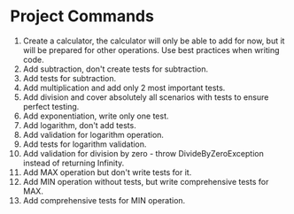# Project Commands

1. Create a calculator, the calculator will only be able to add for now, but it will be prepared for other operations. Use best practices when writing code.
2. Add subtraction, don't create tests for subtraction.
3. Add tests for subtraction.
4. Add multiplication and add only 2 most important tests.
5. Add division and cover absolutely all scenarios with tests to ensure perfect testing.
6. Add exponentiation, write only one test.
7. Add logarithm, don't add tests.
8. Add validation for logarithm operation.
9. Add tests for logarithm validation.
10. Add validation for division by zero - throw DivideByZeroException instead of returning Infinity.
11. Add MAX operation but don't write tests for it.
12. Add MIN operation without tests, but write comprehensive tests for MAX.
13. Add comprehensive tests for MIN operation.
